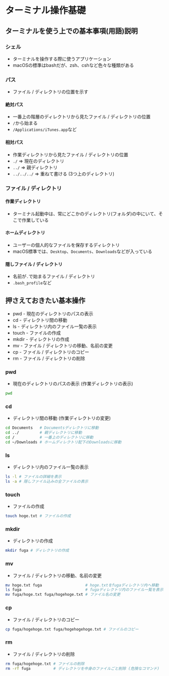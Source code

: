 # ターミナル操作基礎

## ターミナルを使う上での基本事項(用語)説明

### シェル

* ターミナルを操作する際に使うアプリケーション
* macOSの標準はbashだが、zsh、cshなど色々な種類がある

### パス

* ファイル / ディレクトリの位置を示す

#### 絶対パス

* 一番上の階層のディレクトリから見たファイル / ディレクトリの位置
* `/`から始まる
* `/Applications/iTunes.app`など

#### 相対パス

* 作業ディレクトリから見たファイル / ディレクトリの位置
* `./`        => 現在のディレクトリ
* `../`       => 親ディレクトリ
* `../../../` => 重ねて書ける (3つ上のディレクトリ)

### ファイル / ディレクトリ

#### 作業ディレクトリ

* ターミナル起動中は、常にどこかのディレクトリ(フォルダ)の中にいて、そこで作業している

#### ホームディレクトリ

* ユーザーの個人的なファイルを保存するディレクトリ
* macOS標準では、`Desktop`、`Documents`、`Downloads`などが入っている

#### 隠しファイル / ディレクトリ

* 名前が`.`で始まるファイル / ディレクトリ
* `.bash_profile`など

## 押さえておきたい基本操作

* pwd   - 現在のディレクトリのパスの表示
* cd    - ディレクトリ間の移動
* ls    - ディレクトリ内のファイル一覧の表示
* touch - ファイルの作成
* mkdir - ディレクトリの作成
* mv    - ファイル / ディレクトリの移動、名前の変更
* cp    - ファイル / ディレクトリのコピー
* rm    - ファイル / ディレクトリの削除

### pwd

* 現在のディレクトリのパスの表示 (作業ディレクトリの表示)

```sh
pwd
```

### cd

* ディレクトリ間の移動 (作業ディレクトリの変更)

```sh
cd Documents   # Documentsディレクトリに移動
cd ../         # 親ディレクトリに移動
cd /           # 一番上のディレクトリに移動
cd ~/Downloads # ホームディレクトリ配下のDownloadsに移動
```

### ls

* ディレクトリ内のファイル一覧の表示

```sh
ls -l # ファイルの詳細を表示
ls -a # 隠しファイル込みの全ファイルの表示
```

### touch

* ファイルの作成

```sh
touch hoge.txt # ファイルの作成
```

### mkdir

* ディレクトリの作成

```sh
mkdir fuga # ディレクトリの作成
```

### mv

* ファイル / ディレクトリの移動、名前の変更

```sh
mv hoge.txt fuga                   # hoge.txtをfugaディレクトリ内へ移動
ls fuga                            # fugaディレクトリ内のファイル一覧を表示
mv fuga/hoge.txt fuga/hogehoge.txt # ファイル名の変更
```

### cp

* ファイル / ディレクトリのコピー

```sh
cp fuga/hogehoge.txt fuga/hogehogehoge.txt # ファイルのコピー
```

### rm

* ファイル / ディレクトリの削除

```sh
rm fuga/hogehoge.txt # ファイルの削除
rm -rf fuga          # ディレクトリを中身のファイルごと削除 (危険なコマンド)
```
